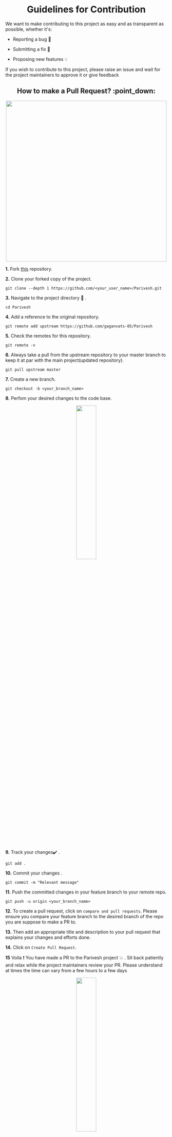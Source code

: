 <h1 align="center"><b>Guidelines for Contribution</b></h1>

We want to make contributing to this project as easy and as transparent as possible, whether it's:<br>

- Reporting a bug :bug:

- Submitting a fix :mag_right:

- Proposing new features :bulb:

If you wish to contribute to this project, please raise an issue and wait for the project maintainers to approve it or give feedback

<h2 align="center"><b>How to make a Pull Request? :point_down:</b></h2>

<p align="center"><img src="https://res.cloudinary.com/dgg6izgtw/image/upload/v1666056860/pull_lp00vv.png" width=500></p>

**1.** Fork [this](https://github.com/gaganvats-05/Parivesh.git) repository.

**2.** Clone your forked copy of the project.

```
git clone --depth 1 https://github.com/<your_user_name>/Parivesh.git
```

**3.** Navigate to the project directory :file_folder: .

```
cd Parivesh
```

**4.** Add a reference to the original repository.

```
git remote add upstream https://github.com/gaganvats-05/Parivesh
```

**5.** Check the remotes for this repository.

```
git remote -v
```

**6.** Always take a pull from the upstream repository to your master branch to keep it at par with the main project(updated repository).

```
git pull upstream master
```

**7.** Create a new branch.

```
git checkout -b <your_branch_name>
```

**8.** Perfom your desired changes to the code base.

<p align="center"><img width=35% src="https://media2.giphy.com/media/L1R1tvI9svkIWwpVYr/giphy.gif?cid=ecf05e47pzi2rpig0vc8pjusra8hiai1b91zgiywvbubu9vu&rid=giphy.gif"></p>

**9.** Track your changes:heavy_check_mark: .

```
git add .
```

**10.** Commit your changes .

```
git commit -m "Relevant message"
```

**11.** Push the committed changes in your feature branch to your remote repo.

```
git push -u origin <your_branch_name>
```

**12.** To create a pull request, click on `compare and pull requests`. Please ensure you compare your feature branch to the desired branch of the repo you are suppose to make a PR to.

**13.** Then add an appropriate title and description to your pull request that explains your changes and efforts done.

**14.** Click on `Create Pull Request`.

**15** Voila :exclamation: You have made a PR to the Parivesh project :boom: . Sit back patiently and relax while the project maintainers review your PR. Please understand at times the time can vary from a few hours to a few days

<p align="center"><img src="https://media.giphy.com/media/5mCQOcUfywmyI/giphy.gif" width=35%></p>

